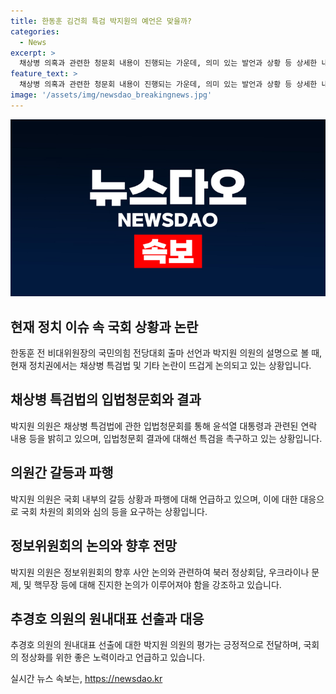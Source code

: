 ```yaml
---
title: 한동훈 김건희 특검 박지원의 예언은 맞을까?
categories:
  - News
excerpt: >
  채상병 의혹과 관련한 청문회 내용이 진행되는 가운데, 의미 있는 발언과 상황 등 상세한 내용을 확인하려면 시사IN 유튜브 채널 〈김은지의 뉴스IN〉에서 월요일부터 목요일 오후 5시에 진행되는 라이브 방송을 참고해야 합니다. 박지원 의원과 여러 인물들의 발언을 통해 채상병 특검과 관련한 토론과 정치적 상황이 묘사되며, 국민의힘과 민주당 간의 대립과 정책에 대한 논쟁도 진행됐습니다. 이용민 중령과 박정훈 대령의 발언도 주목을 받았으며, 민주당과 국민의힘의 눈치 보기와 정책적 의견 차이, 정보위원회의 심의가 예정되어 있습니다.
feature_text: >
  채상병 의혹과 관련한 청문회 내용이 진행되는 가운데, 의미 있는 발언과 상황 등 상세한 내용을 확인하려면 시사IN 유튜브 채널 〈김은지의 뉴스IN〉에서 월요일부터 목요일 오후 5시에 진행되는 라이브 방송을 참고해야 합니다. 박지원 의원과 여러 인물들의 발언을 통해 채상병 특검과 관련한 토론과 정치적 상황이 묘사되며, 국민의힘과 민주당 간의 대립과 정책에 대한 논쟁도 진행됐습니다. 이용민 중령과 박정훈 대령의 발언도 주목을 받았으며, 민주당과 국민의힘의 눈치 보기와 정책적 의견 차이, 정보위원회의 심의가 예정되어 있습니다.
image: '/assets/img/newsdao_breakingnews.jpg'
---
```


<p><img src="/assets/img/newsdao_breakingnews.jpg" alt="koreaapp 속보" /></p>

<h2 data-ke-size="size26">현재 정치 이슈 속 국회 상황과 논란</h2>

<p data-ke-size="size16">한동훈 전 비대위원장의 국민의힘 전당대회 출마 선언과 박지원 의원의 설명으로 볼 때, 현재 정치권에서는 채상병 특검법 및 기타 논란이 뜨겁게 논의되고 있는 상황입니다.</p>

<h2 data-ke-size="size26">채상병 특검법의 입법청문회와 결과</h2>

<p data-ke-size="size16">박지원 의원은 채상병 특검법에 관한 입법청문회를 통해 윤석열 대통령과 관련된 연락 내용 등을 밝히고 있으며, 입법청문회 결과에 대해선 특검을 촉구하고 있는 상황입니다.</p>

<h2 data-ke-size="size26">의원간 갈등과 파행</h2>

<p data-ke-size="size16">박지원 의원은 국회 내부의 갈등 상황과 파행에 대해 언급하고 있으며, 이에 대한 대응으로 국회 차원의 회의와 심의 등을 요구하는 상황입니다.</p>

<h2 data-ke-size="size26">정보위원회의 논의와 향후 전망</h2>

<p data-ke-size="size16">박지원 의원은 정보위원회의 향후 사안 논의와 관련하여 북러 정상회담, 우크라이나 문제, 및 핵무장 등에 대해 진지한 논의가 이루어져야 함을 강조하고 있습니다.</p>

<h2 data-ke-size="size26">추경호 의원의 원내대표 선출과 대응</h2>

<p data-ke-size="size16">추경호 의원의 원내대표 선출에 대한 박지원 의원의 평가는 긍정적으로 전달하며, 국회의 정상화를 위한 좋은 노력이라고 언급하고 있습니다.</p>
실시간 뉴스 속보는, <a href="https://newsdao.kr" rel="dofollow">https://newsdao.kr</a>


